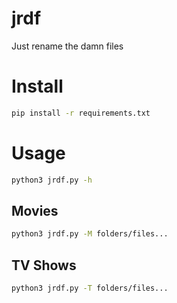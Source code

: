 # jrdf
Just rename the damn files

# Install

```bash
pip install -r requirements.txt
```

# Usage

```bash
python3 jrdf.py -h
````

## Movies

```bash
python3 jrdf.py -M folders/files...
```

## TV Shows

```bash
python3 jrdf.py -T folders/files...
```
